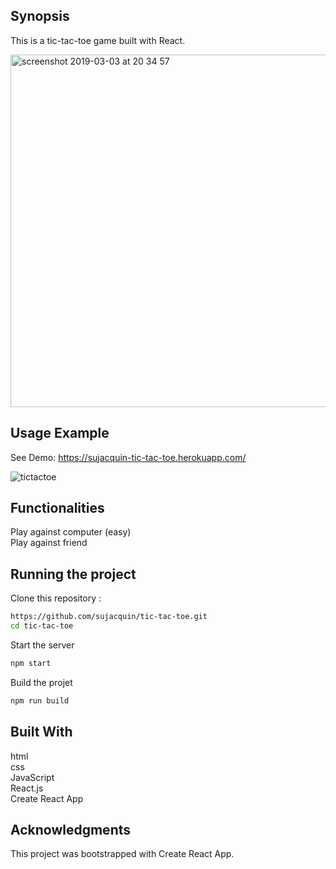 
## Synopsis

This is a tic-tac-toe game built with React.



<img width="564" alt="screenshot 2019-03-03 at 20 34 57" src="https://user-images.githubusercontent.com/46267460/53720222-7a3b4d00-3e60-11e9-8ac5-4752a7fa1e88.png">

## Usage Example

See Demo: https://sujacquin-tic-tac-toe.herokuapp.com/

![tictactoe](https://user-images.githubusercontent.com/46267460/53761281-7857a500-3ec5-11e9-9d51-ac721279ee12.gif)

## Functionalities

Play against computer (easy) <br>
Play against friend

## Running the project

Clone this repository :
```bash
https://github.com/sujacquin/tic-tac-toe.git
cd tic-tac-toe
```

Start the server
```bash
npm start
```
Build the projet
```bash
npm run build
```

## Built With
html <br>
css <br>
JavaScript <br>
React.js <br>
Create React App <br>

## Acknowledgments
This project was bootstrapped with Create React App.
